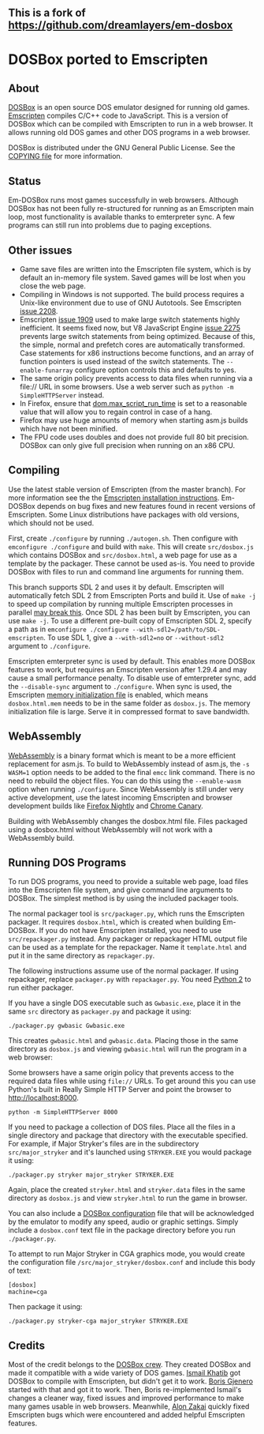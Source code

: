 ## This is a fork of https://github.com/dreamlayers/em-dosbox

DOSBox ported to Emscripten
===========================

About
-----

[DOSBox](http://www.dosbox.com/) is an open source DOS emulator designed for
running old games. [Emscripten](https://github.com/kripken/emscripten)
compiles C/C++ code to JavaScript. This is a version of DOSBox which can be
compiled with Emscripten to run in a web browser. It allows running old DOS
games and other DOS programs in a web browser.

DOSBox is distributed under the GNU General Public License. See the
[COPYING file](https://github.com/dreamlayers/em-dosbox/blob/em-dosbox-0.74/COPYING)
for more information.

Status
------

Em-DOSBox runs most games successfully in web browsers. Although DOSBox has
not been fully re-structured for running as an Emscripten main loop, most
functionality is available thanks to emterpreter sync. A few programs can
still run into problems due to paging exceptions.

Other issues
------------

* Game save files are written into the Emscripten file system, which is by
  default an in-memory file system. Saved games will be lost when you close
  the web page.
* Compiling in Windows is not supported. The build process requires a
  Unix-like environment due to use of GNU Autotools. See Emscripten
  [issue 2208](https://github.com/kripken/emscripten/issues/2208).
* Emscripten [issue 1909](https://github.com/kripken/emscripten/issues/1909)
used to make large switch statements highly inefficient. It seems fixed now,
but V8 JavaScript Engine [issue
2275](http://code.google.com/p/v8/issues/detail?id=2275) prevents large switch
statements from being optimized. Because of this, the simple, normal and
prefetch cores are automatically transformed. Case
statements for x86 instructions become functions, and an array of function
pointers is used instead of the switch statements. The `--enable-funarray`
configure option controls this and defaults to yes.
* The same origin policy prevents access to data files when running via a
file:// URL in some browsers. Use a web server such as
`python -m SimpleHTTPServer` instead.
* In Firefox, ensure that
[dom.max\_script\_run\_time](http://kb.mozillazine.org/Dom.max_script_run_time)
 is set to a reasonable value that will allow you to regain control in case of
a hang.
* Firefox may use huge amounts of memory when starting asm.js builds which have
not been minified.
* The FPU code uses doubles and does not provide full 80 bit precision.
DOSBox can only give full precision when running on an x86 CPU.

Compiling
---------

Use the latest stable version of Emscripten (from the master branch). For
more information see the the
[Emscripten installation instructions](https://kripken.github.io/emscripten-site/docs/getting_started/downloads.html).
Em-DOSBox depends on bug fixes and new features found in recent versions of
Emscripten. Some Linux distributions have packages with old versions, which
should not be used.

First, create `./configure` by running `./autogen.sh`. Then
configure with `emconfigure ./configure` and build with `make`.
This will create `src/dosbox.js` which contains DOSBox and `src/dosbox.html`,
a web page for use as a template by the packager. These cannot be used as-is.
You need to provide DOSBox with files to run and command line arguments for
running them.

This branch supports SDL 2 and uses it by default. Emscripten will
automatically fetch SDL 2 from Emscripten Ports and build it. Use of `make -j`
to speed up compilation by running multiple Emscripten processes in parallel
[may break this](https://github.com/kripken/emscripten/issues/3033).
Once SDL 2 has been built by Emscripten, you can use `make -j`.
To use a different pre-built copy of Emscripten SDL 2, specify a path as in
`emconfigure ./configure --with-sdl2=/path/to/SDL-emscripten`. To use SDL 1,
give a `--with-sdl2=no` or `--without-sdl2` argument to `./configure`.

Emscripten emterpreter sync is used by default. This enables more DOSBox
features to work, but requires an Emscripten version after 1.29.4 and may
cause a small performance penalty. To disable use of emterpreter sync,
add the `--disable-sync` argument to `./configure`. When sync is used,
the Emscripten
[memory initialization file](https://kripken.github.io/emscripten-site/docs/optimizing/Optimizing-Code.html#memory-initialization)
is enabled, which means `dosbox.html.mem` needs to be in the same folder as
`dosbox.js`. The memory initialization file is large. Serve it in compressed
format to save bandwidth.

WebAssembly
-----------

[WebAssembly](https://github.com/kripken/emscripten/wiki/WebAssembly) is a
binary format which is meant to be a more efficient replacement for asm.js.
To build to WebAssembly instead of asm.js, the `-s WASM=1` option needs to
be added to the final `emcc` link command. There is no need to rebuild the
object files. You can do this using the `--enable-wasm` option when running
`./configure`. Since WebAssembly is still under very active development, use
the latest incoming Emscripten and browser development builds like
[Firefox Nightly](https://nightly.mozilla.org/) and
[Chrome Canary](https://www.google.com/chrome/browser/canary.html).

Building with WebAssembly changes the dosbox.html file. Files packaged
using a dosbox.html without WebAssembly will not work with a WebAssembly
build.

Running DOS Programs
--------------------

To run DOS programs, you need to provide a suitable web page, load files into
the Emscripten file system, and give command line arguments to DOSBox. The
simplest method is by using the included packager tools.

The normal packager tool is `src/packager.py`, which runs the Emscripten
packager. It requires `dosbox.html`, which is created when building Em-DOSBox.
If you do not have Emscripten installed, you need to use `src/repackager.py`
instead. Any packager or repackager HTML output file can be used as a template
for the repackager. Name it `template.html` and put it in the same directory
as `repackager.py`.

The following instructions assume use of the normal packager. If using
repackager, replace `packager.py` with `repackager.py`. You need
[Python 2](https://www.python.org/downloads/) to run either packager.

If you have a single DOS executable such as `Gwbasic.exe`, place
it in the same `src` directory as `packager.py` and package it using:

```./packager.py gwbasic Gwbasic.exe```

This creates `gwbasic.html` and `gwbasic.data`. Placing those in the same
directory as `dosbox.js` and viewing `gwbasic.html` will run the program in a
web browser:

Some browsers have a same origin policy that prevents access to the required
data files while using `file://` URLs. To get around this you can use Python's
built in Really Simple HTTP Server and point the browser to
[http://localhost:8000](http://localhost:8000).

```python -m SimpleHTTPServer 8000```

If you need to package a collection of DOS files. Place all the files in a
single directory and package that directory with the executable specified. For
example, if Major Stryker's files are in the subdirectory `src/major_stryker`
and it's launched using `STRYKER.EXE` you would package it using:

```./packager.py stryker major_stryker STRYKER.EXE```

Again, place the created `stryker.html` and `stryker.data` files in the same
directory as `dosbox.js` and view `stryker.html` to run the game in browser.

You can also include a [DOSBox
configuration](http://www.dosbox.com/wiki/Dosbox.conf) file that will be
acknowledged by the emulator to modify any speed, audio or graphic settings.
Simply include a `dosbox.conf` text file in the package directory before you
run `./packager.py`.

To attempt to run Major Stryker in CGA graphics mode, you would create the
configuration file `/src/major_stryker/dosbox.conf` and include this body of
text:

```
[dosbox]
machine=cga
```

Then package it using:

```./packager.py stryker-cga major_stryker STRYKER.EXE```

Credits
-------

Most of the credit belongs to the
[DOSBox crew](http://www.dosbox.com/crew.php).
They created DOSBox and made it compatible with a wide variety of DOS games.
[Ismail Khatib](https://github.com/CeRiAl) got DOSBox
to compile with Emscripten, but didn't get it to work.
[Boris Gjenero](https://github.com/dreamlayers)
started with that and got it to work. Then, Boris re-implemented
Ismail's changes a cleaner way, fixed issues and improved performance to make
many games usable in web browsers. Meanwhile,
[Alon Zakai](https://github.com/kripken/) quickly fixed Emscripten bugs which
were encountered and added helpful Emscripten features.
